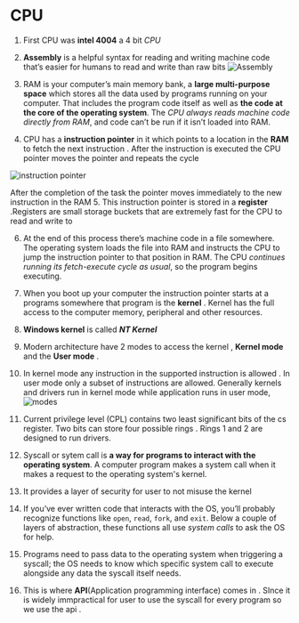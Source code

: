 # CPU 

1. First CPU was **intel 4004** a 4 bit *CPU* 
2. **Assembly** is a helpful syntax for reading and writing machine code that’s easier for humans to read and write than raw bits
![Assembly](https://cpu.land/images/assembly-to-machine-code-translation.png)

3. RAM is your computer’s main memory bank, a **large multi-purpose space** which stores all the data used by programs running on your computer. That includes the program code itself as well as **the code at the core of the operating system**. The *CPU always reads machine code directly from RAM*, and code can’t be run if it isn’t loaded into RAM.
4. CPU has a **instruction pointer** in it which points to a location in the **RAM** to fetch the next instruction . After the instruction is executed the CPU pointer moves the pointer and repeats the cycle 

![instruction pointer](https://cpu.land/images/fetch-execute-cycle.png)

After the completion of the task the pointer moves immediately to the new instruction in the RAM
5. This instruction pointer is stored in a **register** .Registers are small storage buckets that are extremely fast for the CPU to read and write to

6. At the end of this process there’s machine code in a file somewhere. The operating system loads the file into RAM and instructs the CPU to jump the instruction pointer to that position in RAM. The CPU *continues running its fetch-execute cycle as usual*, so the program begins executing.

7. When you boot up your computer the instruction pointer starts at a programs somewhere that program is the **kernel** . Kernel has the full access to the computer memory, peripheral and other resources.
  
8. **Windows kernel** is called ***NT Kernel***

9. Modern architecture have 2 modes to access the kernel , **Kernel mode** and the **User mode** .

  
10. In kernel mode any instruction in the supported instruction is allowed . In user mode only a subset of instructions are allowed. Generally kernels and drivers run in kernel mode while application runs in user mode,
![modes](https://cpu.land/images/kernel-mode-vs-user-mode.png)

11. Current privilege level (CPL) contains two least significant bits of the cs register. Two bits can store four possible rings . Rings 1 and 2 are designed to run drivers.

15. Syscall or sytem call is **a way for programs to interact with the operating system**. A computer program makes a system call when it makes a request to the operating system's kernel.
16. It provides a layer of security for user to not misuse the kernel 
17. If you’ve ever written code that interacts with the OS, you’ll probably recognize functions like `open`, `read`, `fork`, and `exit`. Below a couple of layers of abstraction, these functions all use _system calls_ to ask the OS for help.
18. Programs need to pass data to the operating system when triggering a syscall; the OS needs to know which specific system call to execute alongside any data the syscall itself needs.
19. This is where **API**(Application programming interface) comes in . SInce it is widely immpractical for user to use the syscall for every program so we use the api .
